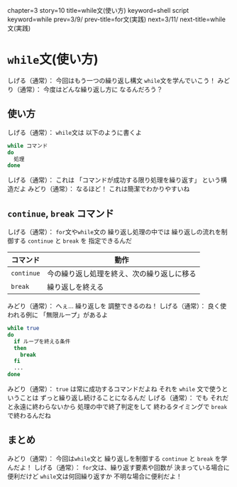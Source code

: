 chapter=3
story=10
title=while文(使い方)
keyword=shell script
keyword=while
prev=3/9/
prev-title=for文(実践)
next=3/11/
next-title=while文(実践)

# `while`文(使い方)

しげる（通常）：
  今回はもう一つの繰り返し構文
  `while`文を学んでいこう！
みどり（通常）：
  今度はどんな繰り返し方に
  なるんだろう？

## 使い方

しげる（通常）：
  `while`文は
  以下のように書くよ

```bash
while コマンド
do
  処理
done
```

しげる（通常）：
  これは
  「コマンドが成功する限り処理を繰り返す」
  という構造だよ
みどり（通常）：
  なるほど！
  これは簡潔でわかりやすいね

## `continue`, `break` コマンド

しげる（通常）：
  `for`文や`while`文の
  繰り返し処理の中では
  繰り返しの流れを制御する
  `continue` と `break` を
  指定できるんだ

コマンド   | 動作
---------- | ----
`continue` | 今の繰り返し処理を終え、次の繰り返しに移る
`break`    | 繰り返しを終える

みどり（通常）：
  へぇ…
  繰り返しを
  調整できるのね！
しげる（通常）：
  良く使われる例に
  「無限ループ」があるよ

```bash
while true
do
  if ループを終える条件
  then
    break
  fi
  ...
done
```

みどり（通常）：
  `true` は常に成功するコマンドだよね
  それを `while` 文で使うということは
  ずっと繰り返し続けることになるんだ
しげる（通常）：
  でも
  それだと永遠に終わらないから
  処理の中で終了判定をして
  終わるタイミングで
  `break` で終わるんだね

## まとめ

みどり（通常）：
  今回は`while`文と
  繰り返しを制御する
  `continue` と `break` を学んだよ！
しげる（通常）：
  `for`文は、繰り返す要素や回数が
  決まっている場合に便利だけど
  `while`文は何回繰り返すか
  不明な場合に便利だよ！

